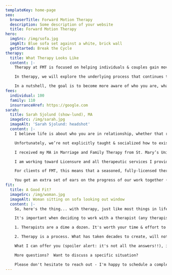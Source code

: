 ```yaml
---
templateKey: home-page
seo:
  browserTitle: Forward Motion Therapy
  description: Some description of your website
  title: Forward Motion Therapy
hero:
  imgSrc: /img/sofa.jpg
  imgAlt: Blue sofa set against a white, brick wall
  getStarted: Break the Cycle
therapy:
  title: What Therapy Looks Like
  content: |-
    Therapy at FMT is focused on helping individuals & couples gain movement from the cyclical ruts we often find ourselves in. Relationships are at the core of our human experience and issues within those relationships are unavoidable (despite our best efforts!) 

    In therapy, we will explore the underlying process that continues to play out in ways that aren't helping anymore... they're now hindering. Together, we work to acknowledge, heal, and honor who you are, where you've been, and where you want to be heading. This is achieved first and foremost with your willingness to look deeper and explore; to take the time to delve into what lies below the surface. There's also a decent amount  psycho-education, homework (if desired & applicable), and exploring your family of origin.

    In a nutshell, the goal is to become more aware of who you are, what you and your relationships need, and what inner strengths you already have that can be utilized to work for you & your goals.
fees:
  individual: 100
  family: 110
  insurranceHref: https://google.com
sarah:
  title: Sarah Sjolund (show-lund), MA
  imageSrc: /img/sarah.jpg
  imageAlt: 'Sarah Sjolund: headshot'
  content: |-
    I believe life is about who you are in relationship, whether that relationship is with yourself, a partner, co-worker, boss, friend, pet… whoever. How you react, how you communicate, what level of awareness you have of yourself; your reactions, triggers, attachments, communication styles, etc. - they all matter! And… they all directly affect every single one of our relationships.

    Unfortunately, we’re not explicitly taught & socialized how to exist, grow, or thrive in relationships. Therapy is an ideal place to learn, grow, and create the space in your life and relationships that can foster forward motion from patterns you’re cycling in.

    I received my MA in Marriage and Family Therapy from St. Mary’s University of MN, and my BS in Community Psychology from St Cloud State University.

    I am working toward Licensure and all therapeutic services I provide are under the supervision of Shawn R Neel, MS, LMFT with The Institute for Relational Well-Being. He is an AAMFT and MN State Approved MFT Supervisor and can be reached at <supervision@irwb.org>

    For clients of FMT, this means that a seasoned, fully-licensed therapist is working collaboratively with me (behind the scenes) to oversee and ensure that the highest level of quality and client care are being provided.

    You get an extra set of ears on the progress of our work together (#twoforone), and I get the opportunity to have ongoing professional guidance and input as I continue to work toward licensure.
fit:
  title: A Good Fit?
  imageSrc: /img/woman.jpg
  imageAlt: Woman sitting on sofa looking out window
  content: |-
    So, here's the thing... with therapy, just like most things in life, connection and a good fit matter. AND... These things are subjective; what's 'good' for one person/couple/family, very well may not be 'good' for another.

    It's important when deciding to work with a therapist (any therapist) that you know the following:

    1. Therapists are a dime a dozen. It's worth your time & effort to find a therapist you and yours are comfortable with.

    2. Therapy is a process. What has taken decades to create, will not change overnight. Being comfortable with your chosen therapist is vital - because uncomfortable things will inevitably come up. The last thing anyone needs is to be working through their baggage in the presence of someone who doesn't feel safe to them. 

    What I can offer you (spoiler alert: it's not all the answers!!), is a space filled with genuine care and concern for you as a human. I'll share my insight and knowledge that is rooted in Family Systems Theory, and provide you the opportunity to gain insight about yourself and your relationships in a safe space. Cheers to the #judgefreezone!

    More questions?  Want to discuss a specific situation? 

    Please don't hesitate to reach out - I'm happy to schedule a complementary 30 minute phone consultation.
---
```

